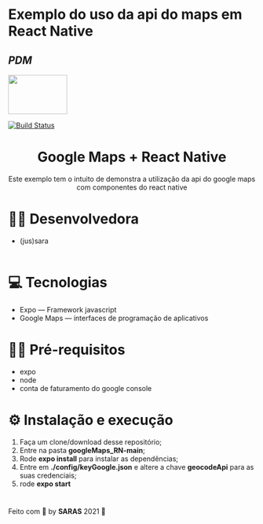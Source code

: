 # Exemplo do uso da api do maps em React Native


## _PDM_ 
<div>
<img src="https://miro.medium.com/max/2000/1*QDQvlCg420lzRElCK4AYhw.png" width="120" height="80" style=" margin-left: auto; margin-right: auto;"/>
 </div>


[![Build Status](https://travis-ci.org/joemccann/dillinger.svg?branch=master)](https://travis-ci.org/joemccann/dillinger)

<h1 align="center">Google Maps + React Native</h1>

<p align="center">Este exemplo tem o intuito de demonstra a utilização da api do google maps com componentes do react native</p>

# 👩‍💻 Desenvolvedora

* (jus)sara
<br/><br/>

# 💻 Tecnologias

* Expo — Framework javascript
* Google Maps — interfaces de programação de aplicativos

# ✋🏻  Pré-requisitos

* expo
* node
* conta de faturamento do google console

# ⚙️ Instalação e execução 

1. Faça um clone/download desse repositório;
2. Entre na pasta **googleMaps_RN-main**;
3. Rode **expo install** para instalar as dependências;
4. Entre em **./config/keyGoogle.json** e altere a chave **geocodeApi** para as suas credenciais;
5. rode **expo start**

#

Feito com 💖 by **SARAS** 2021 👋
